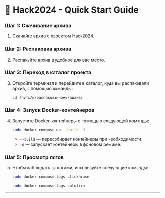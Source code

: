 
# 🚀 Hack2024 - Quick Start Guide

### Шаг 1: Скачивание архива

1. Скачайте архив с проектом Hack2024.

### Шаг 2: Распаковка архива

2. Распакуйте архив в удобное для вас место.

### Шаг 3: Переход в каталог проекта

3. Откройте терминал и перейдите в каталог, куда вы распаковали архив, с помощью команды:
   ```bash
   cd /путь/к/распакованному/архиву
   ```

### Шаг 4: Запуск Docker-контейнеров

4. Запустите Docker-контейнеры с помощью следующей команды:
   ```bash
   sudo docker-compose up --build -d
   ```
   - `--build` — пересобирает контейнеры при необходимости.
   - `-d` — запускает контейнеры в фоновом режиме.

### Шаг 5: Просмотр логов

5. Чтобы наблюдать за логами, используйте следующие команды:
   ```bash
   sudo docker-compose logs clickhouse
   ```
   ```bash
   sudo docker-compose logs solution
   ```

---

